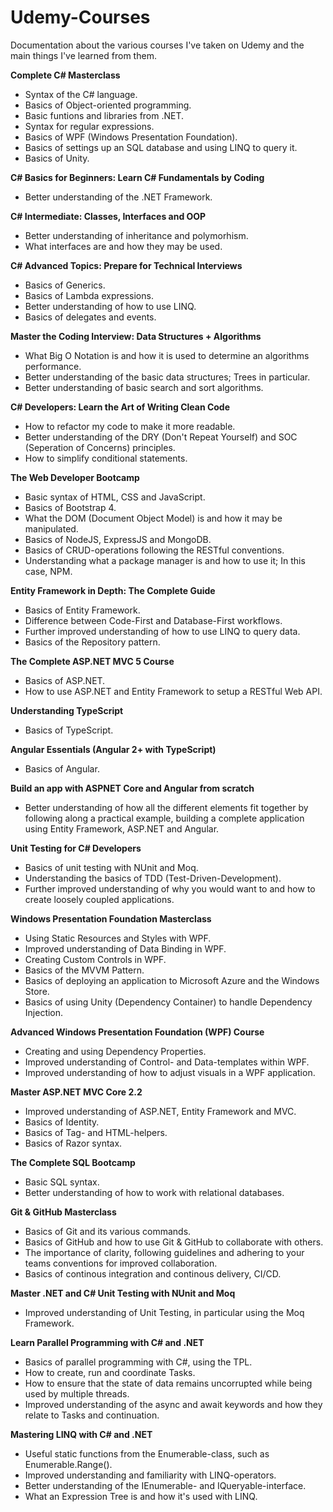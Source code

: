 # Udemy-Courses
Documentation about the various courses I've taken on Udemy and the main things I've learned from them.

**Complete C# Masterclass**
- Syntax of the C# language.
- Basics of Object-oriented programming.
- Basic funtions and libraries from .NET.
- Syntax for regular expressions.
- Basics of WPF (Windows Presentation Foundation).
- Basics of settings up an SQL database and using LINQ to query it.
- Basics of Unity.

**C# Basics for Beginners: Learn C# Fundamentals by Coding**
- Better understanding of the .NET Framework.

**C# Intermediate: Classes, Interfaces and OOP**
- Better understanding of inheritance and polymorhism.
- What interfaces are and how they may be used.

**C# Advanced Topics: Prepare for Technical Interviews**
- Basics of Generics.
- Basics of Lambda expressions.
- Better understanding of how to use LINQ.
- Basics of delegates and events.

**Master the Coding Interview: Data Structures + Algorithms**
- What Big O Notation is and how it is used to determine an algorithms performance.
- Better understanding of the basic data structures; Trees in particular.
- Better understanding of basic search and sort algorithms.

**C# Developers: Learn the Art of Writing Clean Code**
- How to refactor my code to make it more readable.
- Better understanding of the DRY (Don't Repeat Yourself) and SOC (Seperation of Concerns) principles.
- How to simplify conditional statements.

**The Web Developer Bootcamp**
- Basic syntax of HTML, CSS and JavaScript.
- Basics of Bootstrap 4.
- What the DOM (Document Object Model) is and how it may be manipulated.
- Basics of NodeJS, ExpressJS and MongoDB.
- Basics of CRUD-operations following the RESTful conventions.
- Understanding what a package manager is and how to use it; In this case, NPM.

**Entity Framework in Depth: The Complete Guide**
- Basics of Entity Framework.
- Difference between Code-First and Database-First workflows.
- Further improved understanding of how to use LINQ to query data.
- Basics of the Repository pattern.

**The Complete ASP.NET MVC 5 Course**
- Basics of ASP.NET.
- How to use ASP.NET and Entity Framework to setup a RESTful Web API.

**Understanding TypeScript**
- Basics of TypeScript.

**Angular Essentials (Angular 2+ with TypeScript)**
- Basics of Angular.

**Build an app with ASPNET Core and Angular from scratch**
- Better understanding of how all the different elements fit together by following along a practical example, building a complete application using Entity Framework, ASP.NET and Angular.

**Unit Testing for C# Developers**
- Basics of unit testing with NUnit and Moq. 
- Understanding the basics of TDD (Test-Driven-Development).
- Further improved understanding of why you would want to and how to create loosely coupled applications.

**Windows Presentation Foundation Masterclass**
- Using Static Resources and Styles with WPF.
- Improved understanding of Data Binding in WPF.
- Creating Custom Controls in WPF.
- Basics of the MVVM Pattern.
- Basics of deploying an application to Microsoft Azure and the Windows Store.
- Basics of using Unity (Dependency Container) to handle Dependency Injection.

**Advanced Windows Presentation Foundation (WPF) Course**
- Creating and using Dependency Properties. 
- Improved understanding of Control- and Data-templates within WPF.
- Improved understanding of how to adjust visuals in a WPF application.

**Master ASP.NET MVC Core 2.2**
- Improved understanding of ASP.NET, Entity Framework and MVC.
- Basics of Identity.
- Basics of Tag- and HTML-helpers.
- Basics of Razor syntax.

**The Complete SQL Bootcamp**
- Basic SQL syntax.
- Better understanding of how to work with relational databases.

**Git & GitHub Masterclass**
- Basics of Git and its various commands.
- Basics of GitHub and how to use Git & GitHub to collaborate with others.
- The importance of clarity, following guidelines and adhering to your teams conventions for improved collaboration.
- Basics of continous integration and continous delivery, CI/CD.

**Master .NET and C# Unit Testing with NUnit and Moq**
- Improved understanding of Unit Testing, in particular using the Moq Framework.

**Learn Parallel Programming with C# and .NET**
- Basics of parallel programming with C#, using the TPL.
- How to create, run and coordinate Tasks.
- How to ensure that the state of data remains uncorrupted while being used by multiple threads.
- Improved understanding of the async and await keywords and how they relate to Tasks and continuation.

**Mastering LINQ with C# and .NET**
- Useful static functions from the Enumerable-class, such as Enumerable.Range().
- Improved understanding and familiarity with LINQ-operators.
- Better understanding of the IEnumerable- and IQueryable-interface.
- What an Expression Tree is and how it's used with LINQ.
